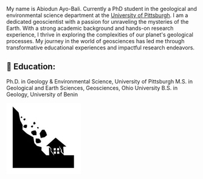 My name is Abiodun Ayo-Bali. Currently a PhD student in the geological and environmental science department at the [University of Pittsburgh](https://www.pitt.edu/). I am a dedicated geoscientist with a passion for unraveling the mysteries of the Earth. With a strong academic background and hands-on research experience, I thrive in exploring the complexities of our planet's geological processes. My journey in the world of geosciences has led me through transformative educational experiences and impactful research endeavors.

## 🔬 Education:
Ph.D. in Geology & Environmental Science, University of Pittsburgh
M.S. in Geological and Earth Sciences, Geosciences, Ohio University
B.S. in Geology, University of Benin


![](images/landslide.JPG)